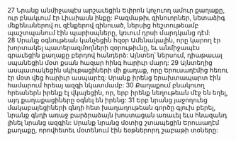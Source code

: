 27 Նրանք անմիջապէս արշաւեցին Եփրոն կոչուող ամուր քաղաքը, ուր բնակւում էր Լիւսիասն ինքը: Բազմաթիւ զինուորներ, նետաձիգ մեքենաներով ու զէնքերով զինուած, ներսից հեշտութեամբ պաշտպանում էին պարիսպները, կռւում դրսի մարդկանց դէմ: 28 Սրանք օգնութեան կանչեցին հզօր Ամենակալին, որը կարող էր խորտակել պատերազմողների զօրութիւնը, եւ անմիջապէս գրաւեցին քաղաքը բերդով հանդերձ: Այնտեղ՝ ներսում, դիաթաւալ սպանեցին մօտ քսան հազար հինգ հարիւր մարդ: 29 Այնտեղից ասպատակեցին սկիւթացիների մի քաղաք, որը Երուսաղէմից հեռու էր մօտ վեց հարիւր ասպարէզ: Սրանք իրենց երախտապարտ էին համարում հրեայ ազգի նկատմամբ: 30 Քաղաքում բնակուող հրեաներն իրենք էլ վկայեցին, որ, երբ իրենք նեղութեան մէջ են եղել, այդ քաղաքացիները օգնել են իրենց: 31 Երբ նրանց յաջողուեց մակաբայեցիների գնդի հետ խաղաղութեան գործը գլուխ բերել, նրանք գնդի առաջ բարձրաձայն խոստացան առաւել եւս հնազանդ լինել նրանց ազգին: Սրանք նրանց մօտից շտապեցին Երուսաղէմ քաղաքը, որովհետեւ մօտենում էին եօթներորդ շաբաթի տօները:
